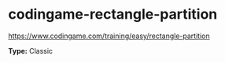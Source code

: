 # codingame-rectangle-partition
https://www.codingame.com/training/easy/rectangle-partition

**Type:** Classic
